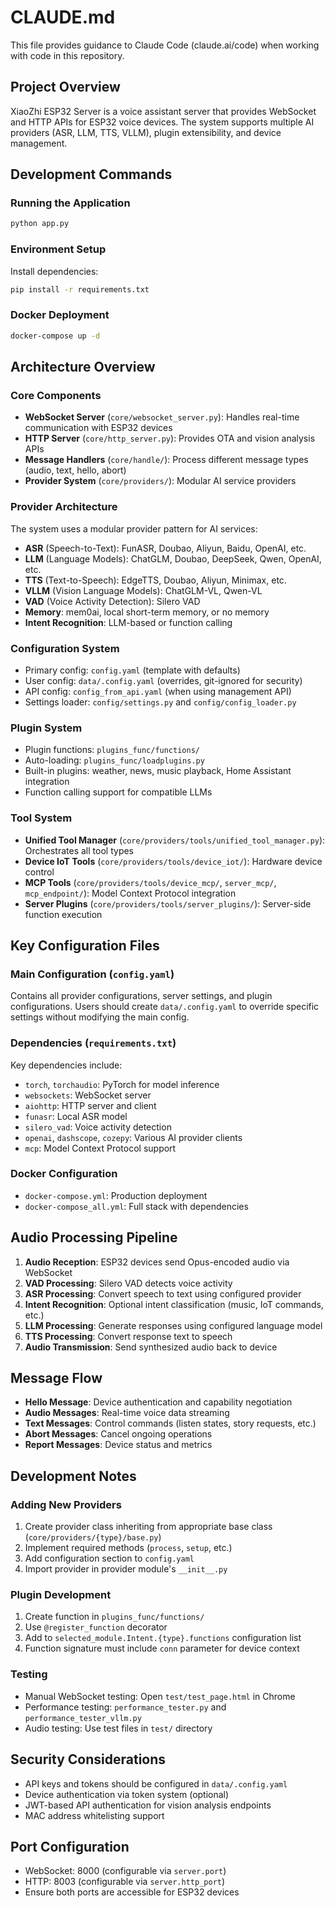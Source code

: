 # CLAUDE.md

This file provides guidance to Claude Code (claude.ai/code) when working with code in this repository.

## Project Overview

XiaoZhi ESP32 Server is a voice assistant server that provides WebSocket and HTTP APIs for ESP32 voice devices. The system supports multiple AI providers (ASR, LLM, TTS, VLLM), plugin extensibility, and device management.

## Development Commands

### Running the Application
```bash
python app.py
```

### Environment Setup
Install dependencies:
```bash
pip install -r requirements.txt
```

### Docker Deployment
```bash
docker-compose up -d
```

## Architecture Overview

### Core Components
- **WebSocket Server** (`core/websocket_server.py`): Handles real-time communication with ESP32 devices
- **HTTP Server** (`core/http_server.py`): Provides OTA and vision analysis APIs
- **Message Handlers** (`core/handle/`): Process different message types (audio, text, hello, abort)
- **Provider System** (`core/providers/`): Modular AI service providers

### Provider Architecture
The system uses a modular provider pattern for AI services:
- **ASR** (Speech-to-Text): FunASR, Doubao, Aliyun, Baidu, OpenAI, etc.
- **LLM** (Language Models): ChatGLM, Doubao, DeepSeek, Qwen, OpenAI, etc.
- **TTS** (Text-to-Speech): EdgeTTS, Doubao, Aliyun, Minimax, etc.
- **VLLM** (Vision Language Models): ChatGLM-VL, Qwen-VL
- **VAD** (Voice Activity Detection): Silero VAD
- **Memory**: mem0ai, local short-term memory, or no memory
- **Intent Recognition**: LLM-based or function calling

### Configuration System
- Primary config: `config.yaml` (template with defaults)
- User config: `data/.config.yaml` (overrides, git-ignored for security)
- API config: `config_from_api.yaml` (when using management API)
- Settings loader: `config/settings.py` and `config/config_loader.py`

### Plugin System
- Plugin functions: `plugins_func/functions/`
- Auto-loading: `plugins_func/loadplugins.py`
- Built-in plugins: weather, news, music playback, Home Assistant integration
- Function calling support for compatible LLMs

### Tool System
- **Unified Tool Manager** (`core/providers/tools/unified_tool_manager.py`): Orchestrates all tool types
- **Device IoT Tools** (`core/providers/tools/device_iot/`): Hardware device control
- **MCP Tools** (`core/providers/tools/device_mcp/`, `server_mcp/`, `mcp_endpoint/`): Model Context Protocol integration
- **Server Plugins** (`core/providers/tools/server_plugins/`): Server-side function execution

## Key Configuration Files

### Main Configuration (`config.yaml`)
Contains all provider configurations, server settings, and plugin configurations. Users should create `data/.config.yaml` to override specific settings without modifying the main config.

### Dependencies (`requirements.txt`)
Key dependencies include:
- `torch`, `torchaudio`: PyTorch for model inference
- `websockets`: WebSocket server
- `aiohttp`: HTTP server and client
- `funasr`: Local ASR model
- `silero_vad`: Voice activity detection
- `openai`, `dashscope`, `cozepy`: Various AI provider clients
- `mcp`: Model Context Protocol support

### Docker Configuration
- `docker-compose.yml`: Production deployment
- `docker-compose_all.yml`: Full stack with dependencies

## Audio Processing Pipeline
1. **Audio Reception**: ESP32 devices send Opus-encoded audio via WebSocket
2. **VAD Processing**: Silero VAD detects voice activity
3. **ASR Processing**: Convert speech to text using configured provider
4. **Intent Recognition**: Optional intent classification (music, IoT commands, etc.)
5. **LLM Processing**: Generate responses using configured language model
6. **TTS Processing**: Convert response text to speech
7. **Audio Transmission**: Send synthesized audio back to device

## Message Flow
- **Hello Message**: Device authentication and capability negotiation
- **Audio Messages**: Real-time voice data streaming
- **Text Messages**: Control commands (listen states, story requests, etc.)
- **Abort Messages**: Cancel ongoing operations
- **Report Messages**: Device status and metrics

## Development Notes

### Adding New Providers
1. Create provider class inheriting from appropriate base class (`core/providers/{type}/base.py`)
2. Implement required methods (`process`, `setup`, etc.)
3. Add configuration section to `config.yaml`
4. Import provider in provider module's `__init__.py`

### Plugin Development
1. Create function in `plugins_func/functions/`
2. Use `@register_function` decorator
3. Add to `selected_module.Intent.{type}.functions` configuration list
4. Function signature must include `conn` parameter for device context

### Testing
- Manual WebSocket testing: Open `test/test_page.html` in Chrome
- Performance testing: `performance_tester.py` and `performance_tester_vllm.py`
- Audio testing: Use test files in `test/` directory

## Security Considerations
- API keys and tokens should be configured in `data/.config.yaml`
- Device authentication via token system (optional)
- JWT-based API authentication for vision analysis endpoints
- MAC address whitelisting support

## Port Configuration
- WebSocket: 8000 (configurable via `server.port`)
- HTTP: 8003 (configurable via `server.http_port`)
- Ensure both ports are accessible for ESP32 devices